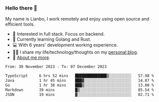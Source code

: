### Hello there 👋

My name is Lianbo, I work remotely and enjoy using open source and efficient tools.

- 🔭 Interested in full stack. Focus on backend.
- 🌱 Currently learning Golang and Rust.
- 💻 With 6 years' development working experience.
- ✍🏻 I share my life/technology/thoughts on my [personal blog](https://godruoyi.com).
- 👒 [About me more](https://godruoyi.com/posts/About-godruoyi).

<!--START_SECTION:waka-->

```txt
From: 30 November 2023 - To: 07 December 2023

TypeScript     6 hrs 52 mins   ██████████████▒░░░░░░░░░░   57.98 %
Java           1 hr 45 mins    ███▓░░░░░░░░░░░░░░░░░░░░░   14.87 %
Go             1 hr 38 mins    ███▒░░░░░░░░░░░░░░░░░░░░░   13.80 %
Markdown       39 mins         █▒░░░░░░░░░░░░░░░░░░░░░░░   05.54 %
JSON           19 mins         ▓░░░░░░░░░░░░░░░░░░░░░░░░   02.71 %
```

<!--END_SECTION:waka-->
